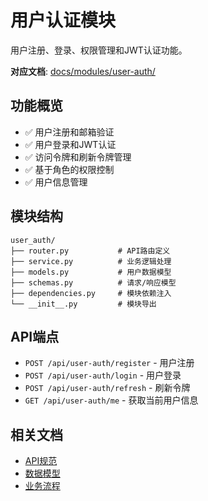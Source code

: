 # 用户认证模块

用户注册、登录、权限管理和JWT认证功能。

**对应文档**: [docs/modules/user-auth/](../../docs/modules/user-auth/)

## 功能概览

- ✅ 用户注册和邮箱验证
- ✅ 用户登录和JWT认证
- ✅ 访问令牌和刷新令牌管理
- ✅ 基于角色的权限控制
- ✅ 用户信息管理

## 模块结构

```
user_auth/
├── router.py           # API路由定义
├── service.py          # 业务逻辑处理
├── models.py           # 用户数据模型
├── schemas.py          # 请求/响应模型
├── dependencies.py     # 模块依赖注入
└── __init__.py         # 模块导出
```

## API端点

- `POST /api/user-auth/register` - 用户注册
- `POST /api/user-auth/login` - 用户登录
- `POST /api/user-auth/refresh` - 刷新令牌
- `GET /api/user-auth/me` - 获取当前用户信息

## 相关文档

- [API规范](../../docs/modules/user-auth/api-spec.md)
- [数据模型](../../docs/modules/user-auth/data-models.md)
- [业务流程](../../docs/modules/user-auth/business-logic.md)